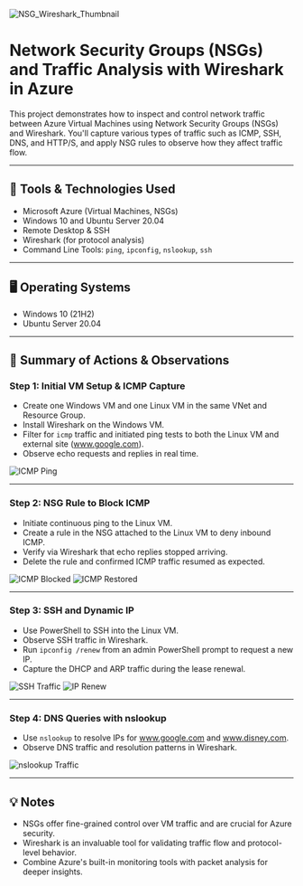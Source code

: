 ![NSG_Wireshark_Thumbnail](https://github.com/user-attachments/assets/5af46e5b-061d-45b5-91d4-c3bc2bc10f2c)


# Network Security Groups (NSGs) and Traffic Analysis with Wireshark in Azure

This project demonstrates how to inspect and control network traffic between Azure Virtual Machines using Network Security Groups (NSGs) and Wireshark. You'll capture various types of traffic such as ICMP, SSH, DNS, and HTTP/S, and apply NSG rules to observe how they affect traffic flow.

---

## 🧰 Tools & Technologies Used

- Microsoft Azure (Virtual Machines, NSGs)
- Windows 10 and Ubuntu Server 20.04
- Remote Desktop & SSH
- Wireshark (for protocol analysis)
- Command Line Tools: `ping`, `ipconfig`, `nslookup`, `ssh`

---

## 🖥️ Operating Systems

- Windows 10 (21H2)
- Ubuntu Server 20.04

---



## 🔬 Summary of Actions & Observations

### Step 1: Initial VM Setup & ICMP Capture

- Create one Windows VM and one Linux VM in the same VNet and Resource Group.
- Install Wireshark on the Windows VM.
- Filter for `icmp` traffic and initiated ping tests to both the Linux VM and external site (www.google.com).
- Observe echo requests and replies in real time.

![ICMP Ping](images/icmp-ping.png)

---

### Step 2: NSG Rule to Block ICMP

- Initiate continuous ping to the Linux VM.
- Create a rule in the NSG attached to the Linux VM to deny inbound ICMP.
- Verify via Wireshark that echo replies stopped arriving.
- Delete the rule and confirmed ICMP traffic resumed as expected.

![ICMP Blocked](images/icmp-blocked.png)
![ICMP Restored](images/icmp-restored.png)

---

### Step 3: SSH and Dynamic IP

- Use PowerShell to SSH into the Linux VM.
- Observe SSH traffic in Wireshark.
- Run `ipconfig /renew` from an admin PowerShell prompt to request a new IP.
- Capture the DHCP and ARP traffic during the lease renewal.

![SSH Traffic](images/ssh-traffic.png)
![IP Renew](images/ip-renew.png)

---

### Step 4: DNS Queries with nslookup

- Use `nslookup` to resolve IPs for www.google.com and www.disney.com.
- Observe DNS traffic and resolution patterns in Wireshark.

![nslookup Traffic](images/nslookup-traffic.png)

---

## 💡 Notes

- NSGs offer fine-grained control over VM traffic and are crucial for Azure security.
- Wireshark is an invaluable tool for validating traffic flow and protocol-level behavior.
- Combine Azure's built-in monitoring tools with packet analysis for deeper insights.
